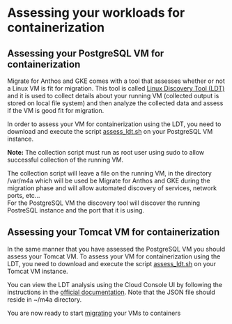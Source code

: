 # Assessing your workloads for containerization 

## Assessing your PostgreSQL VM for containerization
Migrate for Anthos and GKE comes with a tool that assesses whether or not a Linux VM is fit for migration. This tool is called [Linux Discovery Tool (LDT)](https://cloud.google.com/migrate/anthos/docs/linux-assessment-tool) and it is used to collect details about your running VM (collected output is stored on local file system) and then analyze the collected data and assess if the VM is good fit for migration.

In order to assess your VM for containerization using the LDT, you need to download and execute the script [assess_ldt.sh](../../../common/scripts/assess_ldt.sh) on your PostgreSQL VM instance.

**Note:** The collection script must run as root user using sudo to allow successful collection of the running VM.

The collection script will leave a file on the running VM, in the directory /var/m4a which will be used be Migrate for Anthos and GKE during the migration phase and will allow automated discovery of services, network ports, etc...  
For the PostgreSQL VM the discovery tool will discover the running PostreSQL instance and the port that it is using.

## Assessing your Tomcat VM for containerization
In the same manner that you have assessed the PostgreSQL VM you should assess your Tomcat VM.
To assess your VM for containerization using the LDT, you need to download and execute the script [assess_ldt.sh](../../../common/scripts/assess_ldt.sh) on your Tomcat VM instance.

You can view the LDT analysis using the Cloud Console UI by following the instructions in the [official documentation](https://cloud.google.com/migrate/anthos/docs/linux-assessment-tool#ldt-console). Note that the JSON file should reside in ~/m4a directory.  

You are now ready to start [migrating](../3-migrate/README.md) your VMs to containers

